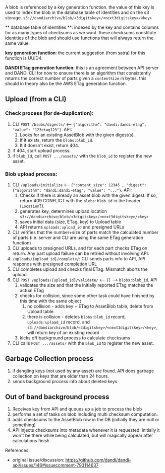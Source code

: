 A blob is referenced by a key generation function. the value of this key is used to index the blob in the database table of identities and on the s3 storage. `s3://dandiarchive/blob/<3digitskey>/<next3digitskey>/<key>`

** database table of identities **: indexed by the key and contains columns for as many types of checksums as we want. these checksums constitute identities of the blob and should use functions that will always return the same value.

**key generation function**: the current suggestion (from satra) for this function is UUID4.

**DANDI ETag generation function**: this is an agreement between API server and DANDI CLI for now to ensure there is an algorithm that consistently returns the correct number of parts given a `contentSize` in bytes. this should in theory also be the AWS ETag generation function.

## Upload (from a CLI)

### Check process (for de-duplication):
1. CLI `POST /blobs/digests/` <-- `{"algorithm": "dandi:dandi-etag", "value": "123etag123"}`. API:
    1. Looks for an existing AssetBlob with the given digest(s).
    2. If it exists, return the `blobs:blob_id`.
    3. It it doesn't exist, return 404.
2. If 404, start upload process.
3. if `blob_id`, call `POST .../assets/` with the `blob_id` to register the new asset.

### Blob upload process:
1. CLI `/uploads/initialize` <-- `{"content_size": 12345 , "digest": {"algorithm": "dandi:dandi-etag", "value": "..."}`. API:
   1. Checks if there is already an asset blob with the given digest. If so, return 409 CONFLICT with the `blobs:blob_id` in the header (`Location`?).
   2. generates key, determines upload location `s3://dandiarchive/blob/<3digitskey>/<next3digitskey>/<key>`
   3. saves initial data (size, ETag, key) to Upload table
   4. API returns `uploads:upload_id` and presigned URLs
4. CLI verifies that the number+size of parts match the calculated number of parts (i.e. server and CLI are using the same ETag generation function)
5. CLI uploads to presigned URLs, and for each part checks ETag on return. Any part upload failure can be retried without involving API.
6. `/uploads/{upload_id}/complete/`: CLI sends parts info to API, API responds with presigned completion URL
7. CLI completes upload and checks final ETag. Mismatch aborts the upload.
8. CLI `POST /uploads/{upload_id}/validate/` <-- `{}` --> `blobs:blob_id`. API
    1. validates the size and that the initially reported ETag matches the actual ETag
    2. checks for collision, since some other task could have finished by this time with the same object
        1. no collision - adds key + ETag to AssetBlob table, delete from Upload table.
        2. there is collision - deletes `blobs:blob_id` record, `uploads:upload_id` record, and `s3://dandiarchive/blob/<3digitskey>/<next3digitskey>/<key>`, will return key of an existing record
    4. kicks off background process to calculate checksums
9. CLI calls `POST .../assets/` with the `blob_id` to register the new asset.

## Garbage Collection process

1. if dangling keys (not used by any asset) are found, API does garbage collection on keys that are older than 24 hours.
2. sends background process info about deleted keys

## Out of band background process

1. Receives key from API and queues up a job to process the blob
2. performs a set of tasks on blob including multi checksum computation.
3. adds checksums to the AssetBlob row in the DB (initially they are null or something)
4. API injects checksums into metadata whenever it is requested: initially it won't be there while being calculated, but will magically appear after calculations finish.

References:

- original issue/discussion: https://github.com/dandi/dandi-api/issues/146#issuecomment-793114637
